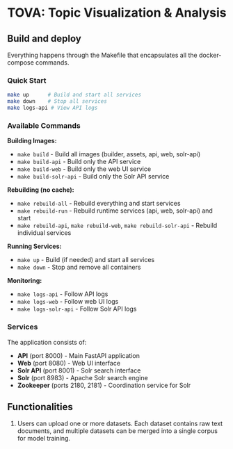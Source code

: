 # TOVA: Topic Visualization & Analysis

## Build and deploy

Everything happens through the Makefile that encapsulates all the docker-compose commands.

### Quick Start

```bash
make up      # Build and start all services
make down    # Stop all services
make logs-api # View API logs
```

### Available Commands

**Building Images:**

- `make build` - Build all images (builder, assets, api, web, solr-api)
- `make build-api` - Build only the API service
- `make build-web` - Build only the web UI service  
- `make build-solr-api` - Build only the Solr API service

**Rebuilding (no cache):**

- `make rebuild-all` - Rebuild everything and start services
- `make rebuild-run` - Rebuild runtime services (api, web, solr-api) and start
- `make rebuild-api`, `make rebuild-web`, `make rebuild-solr-api` - Rebuild individual services

**Running Services:**

- `make up` - Build (if needed) and start all services
- `make down` - Stop and remove all containers

**Monitoring:**

- `make logs-api` - Follow API logs
- `make logs-web` - Follow web UI logs  
- `make logs-solr-api` - Follow Solr API logs

### Services

The application consists of:

- **API** (port 8000) - Main FastAPI application
- **Web** (port 8080) - Web UI interface
- **Solr API** (port 8001) - Solr search interface
- **Solr** (port 8983) - Apache Solr search engine
- **Zookeeper** (ports 2180, 2181) - Coordination service for Solr

## Functionalities

1. Users can upload one or more datasets. Each dataset contains raw text documents, and multiple datasets can be merged into a single corpus for model training.